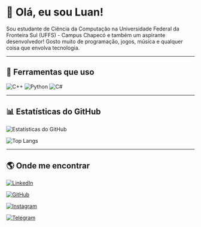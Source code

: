 # 👋 Olá, eu sou Luan!

Sou estudante de Ciência da Computação na Universidade Federal da Fronteira Sul (UFFS) - Campus Chapecó e também um aspirante desenvolvedor!
Gosto muito de programação, jogos, música e qualquer coisa que envolva tecnologia.

---

## 🚀 Ferramentas que uso

![C++](https://img.shields.io/badge/-C++-00599C?style=flat&logo=cplusplus)
![Python](https://img.shields.io/badge/-Python-3776AB?style=flat&logo=python)
![C#](https://img.shields.io/badge/-CSharp-239120?style=flat&logo=csharp)

---

## 📊 Estatísticas do GitHub

![Estatísticas do GitHub](https://github-readme-stats.vercel.app/api?username=luanllp0&show_icons=true&theme=dracula)

![Top Langs](https://github-readme-stats.vercel.app/api/top-langs/?username=luanllp0&layout=compact&theme=dracula)

---

## 🌎 Onde me encontrar

[![LinkedIn](https://img.shields.io/badge/-LinkedIn-0077B5?style=for-the-badge&logo=linkedin)](https://www.linkedin.com/in/luan-lucas-de-lima-peloso-b4a663245/)

[![GitHub](https://img.shields.io/badge/-GitHub-181717?style=for-the-badge&logo=github)](https://github.com/luanllp0)

[![Instagram](https://img.shields.io/badge/-Instagram-E4405F?style=for-the-badge&logo=instagram)](https://www.instagram.com/luanllp07/)

[![Telegram](https://img.shields.io/badge/-Telegram-26A5E4?style=for-the-badge&logo=telegram)](https://t.me/Luanllp)
